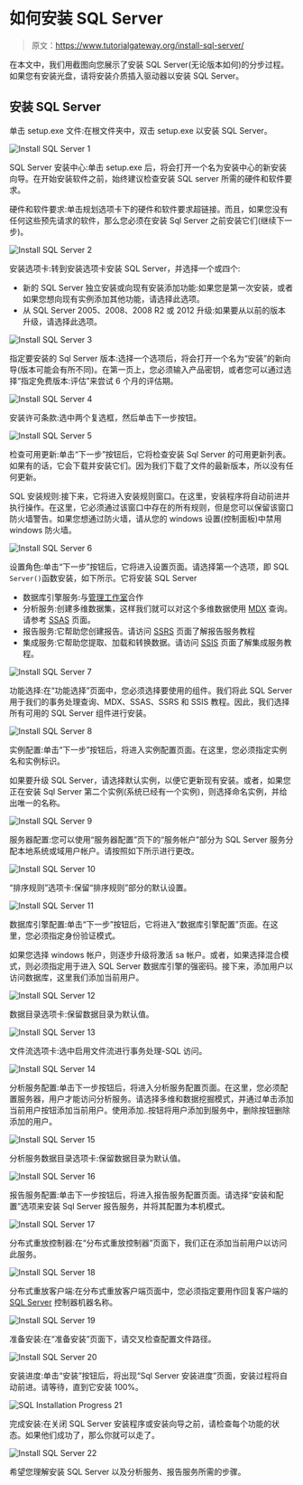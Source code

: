 # 如何安装 SQL Server

> 原文：<https://www.tutorialgateway.org/install-sql-server/>

在本文中，我们用截图向您展示了安装 SQL Server(无论版本如何)的分步过程。如果您有安装光盘，请将安装介质插入驱动器以安装 SQL Server。

## 安装 SQL Server

单击 setup.exe 文件:在根文件夹中，双击 setup.exe 以安装 SQL Server。

![Install SQL Server 1](img/07e89335fa59009ee1c49b45e4cb2784.png)

SQL Server 安装中心:单击 setup.exe 后，将会打开一个名为安装中心的新安装向导。在开始安装软件之前，始终建议检查安装 SQL server 所需的硬件和软件要求。

硬件和软件要求:单击规划选项卡下的硬件和软件要求超链接。而且，如果您没有任何这些预先请求的软件，那么您必须在安装 Sql Server 之前安装它们(继续下一步)。

![Install SQL Server 2](img/5fcf35c4aa866ab98019b3849bed144b.png)

安装选项卡:转到安装选项卡安装 SQL Server，并选择一个或四个:

*   新的 SQL Server 独立安装或向现有安装添加功能:如果您是第一次安装，或者如果您想向现有实例添加其他功能，请选择此选项。
*   从 SQL Server 2005、2008、2008 R2 或 2012 升级:如果要从以前的版本升级，请选择此选项。

![Install SQL Server 3](img/ed2deb122f3c35a4d553b6e9570e2e6d.png)

指定要安装的 Sql Server 版本:选择一个选项后，将会打开一个名为“安装”的新向导(版本可能会有所不同)。在第一页上，您必须输入产品密钥，或者您可以通过选择“指定免费版本:评估”来尝试 6 个月的评估期。

![Install SQL Server 4](img/8e6e8a198de53e85e2123184d3ba18e7.png)

安装许可条款:选中两个复选框，然后单击下一步按钮。

![Install SQL Server 5](img/fe7c1228d6c2c553f723ddee11dbb9d9.png)

检查可用更新:单击“下一步”按钮后，它将检查安装 Sql Server 的可用更新列表。如果有的话，它会下载并安装它们。因为我们下载了文件的最新版本，所以没有任何更新。

SQL 安装规则:接下来，它将进入安装规则窗口。在这里，安装程序将自动前进并执行操作。在这里，它必须通过该窗口中存在的所有规则，但是您可以保留该窗口防火墙警告。如果您想通过防火墙，请从您的 windows 设置(控制面板)中禁用 windows 防火墙。

![Install SQL Server 6](img/8020be272239fd5a0dd495dc38c518d4.png)

设置角色:单击“下一步”按钮后，它将进入设置页面。请选择第一个选项，即 SQL `Server()`函数安装，如下所示。它将安装 SQL Server

*   数据库引擎服务:与[管理工作室](https://www.tutorialgateway.org/sql-server-management-studio/)合作
*   分析服务:创建多维数据集，这样我们就可以对这个多维数据使用 [MDX](https://www.tutorialgateway.org/mdx/) 查询。请参考 [SSAS](https://www.tutorialgateway.org/ssas/) 页面。
*   报告服务:它帮助您创建报告。请访问 [SSRS](https://www.tutorialgateway.org/ssrs/) 页面了解报告服务教程
*   集成服务:它帮助您提取、加载和转换数据。请访问 [SSIS](https://www.tutorialgateway.org/ssis/) 页面了解集成服务教程。

![Install SQL Server 7](img/14d6bc5dd2e6261edd3386ee5359cc94.png)

功能选择:在“功能选择”页面中，您必须选择要使用的组件。我们将此 SQL Server 用于我们的事务处理查询、MDX、SSAS、SSRS 和 SSIS 教程。因此，我们选择所有可用的 SQL Server 组件进行安装。

![Install SQL Server 8](img/d0a1b53a23b0bd7b546d6a1df70ae3cb.png)

实例配置:单击“下一步”按钮后，将进入实例配置页面。在这里，您必须指定实例名和实例标识。

如果要升级 SQL Server，请选择默认实例，以便它更新现有安装。或者，如果您正在安装 Sql Server 第二个实例(系统已经有一个实例)，则选择命名实例，并给出唯一的名称。

![Install SQL Server 9](img/8380a9898a68c4eb796318d3304b5529.png)

服务器配置:您可以使用“服务器配置”页下的“服务帐户”部分为 SQL Server 服务分配本地系统或域用户帐户。请按照如下所示进行更改。

![Install SQL Server 10](img/47aab083af202e05a0e55f663fe8b33b.png)

“排序规则”选项卡:保留“排序规则”部分的默认设置。

![Install SQL Server 11](img/469c72fa7a634bac5c213b9a5017103f.png)

数据库引擎配置:单击“下一步”按钮后，它将进入“数据库引擎配置”页面。在这里，您必须指定身份验证模式。

如果您选择 windows 帐户，则逐步升级将激活 sa 帐户。或者，如果选择混合模式，则必须指定用于进入 SQL Server 数据库引擎的强密码。接下来，添加用户以访问数据库，这里我们添加当前用户。

![Install SQL Server 12](img/77851e9627524e6012c94993321da85f.png)

数据目录选项卡:保留数据目录为默认值。

![Install SQL Server 13](img/6f4615c8452985d7bcaa8d90c96d93df.png)

文件流选项卡:选中启用文件流进行事务处理-SQL 访问。

![Install SQL Server 14](img/1504b1047aacd8422f5cbfb13ade12bd.png)

分析服务配置:单击下一步按钮后，将进入分析服务配置页面。在这里，您必须配置服务器，用户才能访问分析服务。请选择多维和数据挖掘模式，并通过单击添加当前用户按钮添加当前用户。使用添加..按钮将用户添加到服务中，删除按钮删除添加的用户。

![Install SQL Server 15](img/12f2458b8839edad3b8ffcb5f9ab1b55.png)

分析服务数据目录选项卡:保留数据目录为默认值。

![Install SQL Server 16](img/2bebe9c47a33e6f170b943f48df72b2f.png)

报告服务配置:单击下一步按钮后，将进入报告服务配置页面。请选择“安装和配置”选项来安装 Sql Server 报告服务，并将其配置为本机模式。

![Install SQL Server 17](img/a8afd6ade6e7142e865355df4dcd3176.png)

分布式重放控制器:在“分布式重放控制器”页面下，我们正在添加当前用户以访问此服务。

![Install SQL Server 18](img/adf74d3e5b44f63e52ccce625ae5ed04.png)

分布式重放客户端:在分布式重放客户端页面中，您必须指定要用作回复客户端的 [SQL Server](https://www.tutorialgateway.org/sql/) 控制器机器名称。

![Install SQL Server 19](img/31a569ec8f3d0f90da42849aee84f855.png)

准备安装:在“准备安装”页面下，请交叉检查配置文件路径。

![Install SQL Server 20](img/23c7ddb8e8fd09c1fd947de4b0c26dab.png)

安装进度:单击“安装”按钮后，将出现“Sql Server 安装进度”页面，安装过程将自动前进。请等待，直到它安装 100%。

![SQL Installation Progress  21](img/24575ba007bfe4243d8c0a433799c09d.png)

完成安装:在关闭 SQL Server 安装程序或安装向导之前，请检查每个功能的状态。如果他们成功了，那么你就可以走了。

![Install SQL Server 22](img/370a0a075a4cf1f756676d5960c47b5d.png)

希望您理解安装 SQL Server 以及分析服务、报告服务所需的步骤。